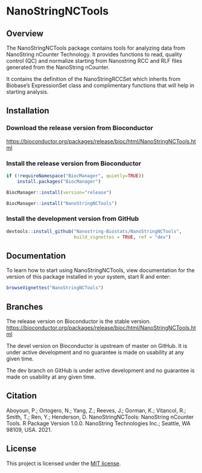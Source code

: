 
# NanoStringNCTools

## Overview

The NanoStringNCTools package contains tools for analyzing data from 
NanoString nCounter Technology. It provides functions to read,
quality control (QC) and normalize starting from Nanostring 
RCC and RLF files generated from the NanoString nCounter.

It contains the definition of the NanoStringRCCSet which inherits from
Biobase’s ExpressionSet class and complimentary functions that will help
in starting analysis.

## Installation

### Download the release version from Bioconductor
<https://bioconductor.org/packages/release/bioc/html/NanoStringNCTools.html>

### Install the release version from Bioconductor
``` r
if (!requireNamespace("BiocManager", quietly=TRUE))
    install.packages("BiocManager")

BiocManager::install(version="release")

BiocManager::install("NanoStringNCTools")
```

### Install the development version from GitHub
``` r
devtools::install_github("Nanostring-Biostats/NanoStringNCTools", 
                         build_vignettes = TRUE, ref = "dev")
```

## Documentation

To learn how to start using NanoStringNCTools, view documentation for
the version of this package installed in your system, start R and enter:

``` r
browseVignettes("NanoStringNCTools")
```

## Branches
The release version on Bioconductor is the stable version.
<https://bioconductor.org/packages/release/bioc/html/NanoStringNCTools.html>

The devel version on Bioconductor is upstream of master on GitHub.
It is under active development and no guarantee is made on usability
at any given time.

The dev branch on GitHub is under active development and no guarantee 
is made on usability at any given time.

## Citation
Aboyoun, P.; Ortogero, N.; Yang, Z.; Reeves, J.; Gorman, K.; 
Vitancol, R.; Smith, T.; Ren, Y.; Henderson, D. 
NanoStringNCTools: NanoString nCounter Tools. R Package Version 1.0.0. 
NanoString Technologies Inc.; Seattle, WA 98109, USA. 2021. 

## License
This project is licensed under the [MIT license](LICENSE).
